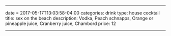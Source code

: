 
----
date = 2017-05-17T13:03:58-04:00
categories: drink
type: house cocktail
title: sex on the beach
description: Vodka, Peach schnapps, Orange or pineapple juice, Cranberry juice, Chambord
price: 12

----
